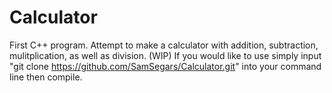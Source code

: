 # Calculator
First C++ program. Attempt to make a calculator with addition, subtraction, mulitplication, as well as division. (WIP)
If you would like to use simply input "git clone https://github.com/SamSegars/Calculator.git" into your command line then compile.
